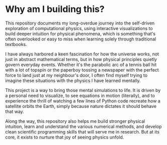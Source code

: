 # Why am I building this?
This repository documents my long-overdue journey into the self-driven exploration of computational physics, using interactive visualizations to build deeper intuition for physical phenomena, which is something that's often overlooked or easy to miss when learning solely through traditional textbooks.

I have always harbored a keen fascination for how the universe works, not just in abstract mathematical terms, but in how physical principles quietly govern everyday events. Whether it's the parabolic arc of a tennis ball hit with a lot of topspin or the paperboy tossing a newspaper with the perfect force to land just at my neighbour's door, I often find myself trying to imagine these situations with the physics I have learned mentally.

This project is a way to bring those mental simulations to life. It is driven by a personal need to visualize, to see equations in motion (literally), and to experience the thrill of watching a few lines of Python code recreate how a satellite orbits the Earth, simply because nature dictates it should behave that way.

Along the way, this repository also helps me build stronger physical intuition, learn and understand the various numerical methods, and develop clean scientific programming skills that will serve me in research. But at its core, it exists to nurture that joy of seeing physics unfold.
